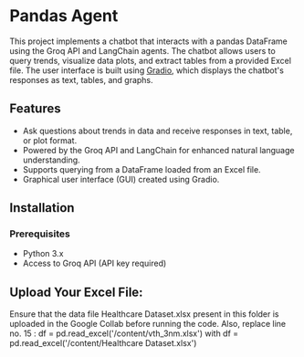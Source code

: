# Pandas Agent
This project implements a chatbot that interacts with a pandas DataFrame using the Groq API and LangChain agents. The chatbot allows users to query trends, visualize data plots, and extract tables from a provided Excel file. The user interface is built using [Gradio](https://gradio.app/), which displays the chatbot's responses as text, tables, and graphs.

## Features
- Ask questions about trends in data and receive responses in text, table, or plot format.
- Powered by the Groq API and LangChain for enhanced natural language understanding.
- Supports querying from a DataFrame loaded from an Excel file.
- Graphical user interface (GUI) created using Gradio.

## Installation

### Prerequisites
- Python 3.x
- Access to Groq API (API key required)

## Upload Your Excel File: 
Ensure that the data file Healthcare Dataset.xlsx present in this folder is uploaded in the Google Collab before running the code. Also, replace line no. 15 : df = pd.read_excel('/content/vth_3nm.xlsx') with df = pd.read_excel('/content/Healthcare Dataset.xlsx')


